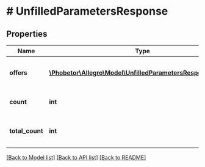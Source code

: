 # # UnfilledParametersResponse

## Properties

Name | Type | Description | Notes
------------ | ------------- | ------------- | -------------
**offers** | [**\Phobetor\Allegro\Model\UnfilledParametersResponseOffers[]**](UnfilledParametersResponseOffers.md) | List of offers unfilled parameters. | [optional]
**count** | **int** | Number of returned elements. | [optional]
**total_count** | **int** | Total number of available elements. | [optional]

[[Back to Model list]](../../README.md#models) [[Back to API list]](../../README.md#endpoints) [[Back to README]](../../README.md)
